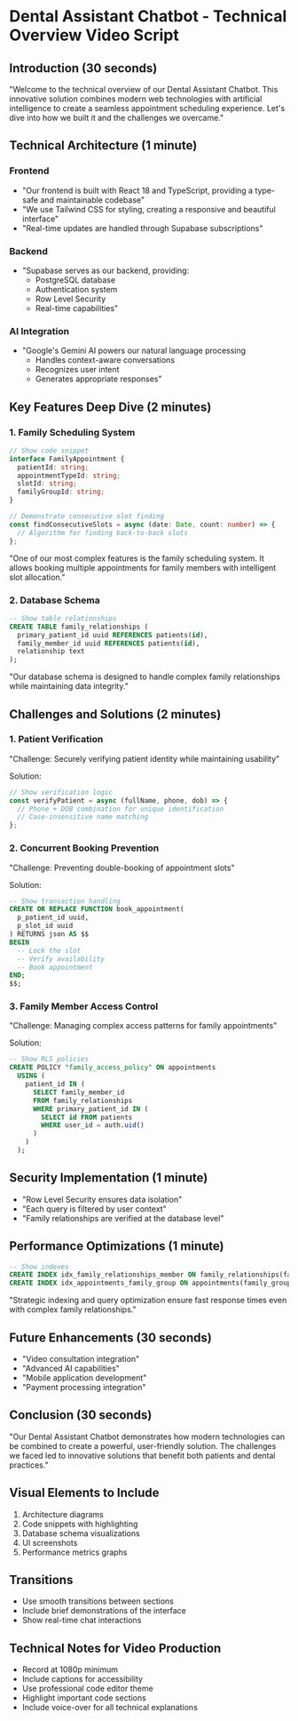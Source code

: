 # Dental Assistant Chatbot - Technical Overview Video Script

## Introduction (30 seconds)
"Welcome to the technical overview of our Dental Assistant Chatbot. This innovative solution combines modern web technologies with artificial intelligence to create a seamless appointment scheduling experience. Let's dive into how we built it and the challenges we overcame."

## Technical Architecture (1 minute)
### Frontend
- "Our frontend is built with React 18 and TypeScript, providing a type-safe and maintainable codebase"
- "We use Tailwind CSS for styling, creating a responsive and beautiful interface"
- "Real-time updates are handled through Supabase subscriptions"

### Backend
- "Supabase serves as our backend, providing:
  - PostgreSQL database
  - Authentication system
  - Row Level Security
  - Real-time capabilities"

### AI Integration
- "Google's Gemini AI powers our natural language processing
  - Handles context-aware conversations
  - Recognizes user intent
  - Generates appropriate responses"

## Key Features Deep Dive (2 minutes)

### 1. Family Scheduling System
```typescript
// Show code snippet
interface FamilyAppointment {
  patientId: string;
  appointmentTypeId: string;
  slotId: string;
  familyGroupId: string;
}

// Demonstrate consecutive slot finding
const findConsecutiveSlots = async (date: Date, count: number) => {
  // Algorithm for finding back-to-back slots
};
```

"One of our most complex features is the family scheduling system. It allows booking multiple appointments for family members with intelligent slot allocation."

### 2. Database Schema
```sql
-- Show table relationships
CREATE TABLE family_relationships (
  primary_patient_id uuid REFERENCES patients(id),
  family_member_id uuid REFERENCES patients(id),
  relationship text
);
```

"Our database schema is designed to handle complex family relationships while maintaining data integrity."

## Challenges and Solutions (2 minutes)

### 1. Patient Verification
"Challenge: Securely verifying patient identity while maintaining usability"

Solution:
```typescript
// Show verification logic
const verifyPatient = async (fullName, phone, dob) => {
  // Phone + DOB combination for unique identification
  // Case-insensitive name matching
};
```

### 2. Concurrent Booking Prevention
"Challenge: Preventing double-booking of appointment slots"

Solution:
```sql
-- Show transaction handling
CREATE OR REPLACE FUNCTION book_appointment(
  p_patient_id uuid,
  p_slot_id uuid
) RETURNS json AS $$
BEGIN
  -- Lock the slot
  -- Verify availability
  -- Book appointment
END;
$$;
```

### 3. Family Member Access Control
"Challenge: Managing complex access patterns for family appointments"

Solution:
```sql
-- Show RLS policies
CREATE POLICY "family_access_policy" ON appointments
  USING (
    patient_id IN (
      SELECT family_member_id 
      FROM family_relationships 
      WHERE primary_patient_id IN (
        SELECT id FROM patients 
        WHERE user_id = auth.uid()
      )
    )
  );
```

## Security Implementation (1 minute)
- "Row Level Security ensures data isolation"
- "Each query is filtered by user context"
- "Family relationships are verified at the database level"

## Performance Optimizations (1 minute)
```sql
-- Show indexes
CREATE INDEX idx_family_relationships_member ON family_relationships(family_member_id);
CREATE INDEX idx_appointments_family_group ON appointments(family_group_id);
```

"Strategic indexing and query optimization ensure fast response times even with complex family relationships."

## Future Enhancements (30 seconds)
- "Video consultation integration"
- "Advanced AI capabilities"
- "Mobile application development"
- "Payment processing integration"

## Conclusion (30 seconds)
"Our Dental Assistant Chatbot demonstrates how modern technologies can be combined to create a powerful, user-friendly solution. The challenges we faced led to innovative solutions that benefit both patients and dental practices."

## Visual Elements to Include
1. Architecture diagrams
2. Code snippets with highlighting
3. Database schema visualizations
4. UI screenshots
5. Performance metrics graphs

## Transitions
- Use smooth transitions between sections
- Include brief demonstrations of the interface
- Show real-time chat interactions

## Technical Notes for Video Production
- Record at 1080p minimum
- Include captions for accessibility
- Use professional code editor theme
- Highlight important code sections
- Include voice-over for all technical explanations